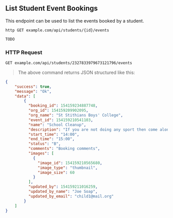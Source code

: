 ## List Student Event Bookings
This endpoint can be used to list the events booked by a student.

```shell
http GET example.com/api/students/{id}/events
```

```javascript
TODO
```

### HTTP Request

`GET example.com/api/students/2327833979673121796/events`

> The above command returns JSON structured like this:

```json
{
    "success": true,
    "message": "Ok",
    "data": [
        {
          "booking_id": 154159234887748,
          "org_id": 154159209902095,
          "org_name": "St Stithians Boys' College",
          "event_id": 154159210541103,
          "name": "School Cleanup",
          "description": "If you are not doing any sport then come along and help tidy up school grounds",
          "start_time": "14:00",
          "end_time": "15:00",
          "status": "B",
          "comments": "Booking comments",
          "images": [
            {
              "image_id": 154159210565680,
              "image_type": "thumbnail",
              "image_size": 60
            }
          ],
          "updated_by": 154159211016259,
          "updated_by_name": "Joe Soap",
          "updated_by_email": "child1@mail.org"
        }
    ]
}
```
